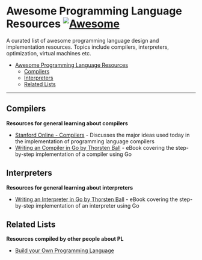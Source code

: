 # Awesome Programming Language Resources [![Awesome](https://awesome.re/badge.svg)](https://awesome.re)
A curated list of awesome programming language design and implementation resources. Topics include compilers, interpreters, optimization, virtual machines etc.

- [Awesome Programming Language Resources](#awesome-pl-resources)
  - [Compilers](#compilers)
  - [Interpreters](#interpreters)
  - [Related Lists](#related-lists)

---

## Compilers
**Resources for general learning about compilers**
- [Stanford Online - Compilers](https://online.stanford.edu/courses/soe-ycscs1-compilers) - Discusses the major ideas used today in the implementation of programming language compilers
- [Writing an Compiler in Go by Thorsten Ball](https://compilerbook.com/) - eBook covering the step-by-step implementation of a compiler using Go


## Interpreters
**Resources for general learning about interpreters**
- [Writing an Interpreter in Go by Thorsten Ball](https://interpreterbook.com/) - eBook covering the step-by-step implementation of an interpreter using Go

## Related Lists
**Resources compiled by other people about PL**
- [Build your Own Programming Language](https://github.com/codecrafters-io/build-your-own-x#build-your-own-programming-language)